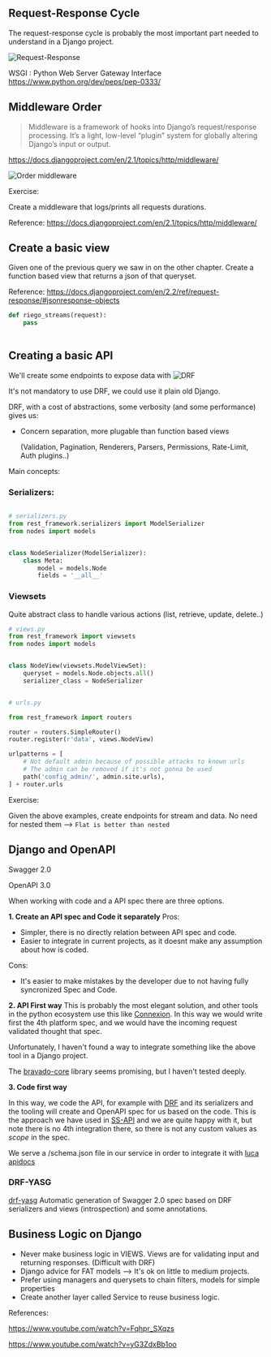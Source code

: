 
## Request-Response Cycle

The request-response cycle is probably the most important part needed to understand in a Django project.

![Request-Response](assets/req-response.png)


WSGI : Python Web Server Gateway Interface  https://www.python.org/dev/peps/pep-0333/


## Middleware Order

> Middleware is a framework of hooks into Django’s request/response processing. It’s a light, low-level “plugin” system for globally altering Django’s input or output.

https://docs.djangoproject.com/en/2.1/topics/http/middleware/

![Order middleware](assets/middleware.svg)


Exercise:

Create a middleware that logs/prints all requests durations.

Reference: https://docs.djangoproject.com/en/2.1/topics/http/middleware/


## Create a basic view
Given one of the previous query we saw in on the other chapter.
Create a function based view that returns a json of that queryset.

Reference: https://docs.djangoproject.com/en/2.2/ref/request-response/#jsonresponse-objects

````python
def riego_streams(request):
    pass   
    
````





## Creating a basic API

We'll create some endpoints to expose data with ![DRF](https://www.django-rest-framework.org/)

It's not mandatory to use DRF, we could use it plain old Django.

DRF, with a cost of abstractions, some verbosity (and some performance) gives us:

* Concern separation, more plugable than function based views

  (Validation, Pagination, Renderers, Parsers, Permissions, Rate-Limit, Auth plugins..)


Main concepts:

### Serializers:


````python

# serializers.py
from rest_framework.serializers import ModelSerializer
from nodes import models


class NodeSerializer(ModelSerializer):
    class Meta:
        model = models.Node
        fields = '__all__'

````


### Viewsets

Quite abstract class to handle various actions (list, retrieve, update, delete..)


````python
# views.py
from rest_framework import viewsets
from nodes import models


class NodeView(viewsets.ModelViewSet):
    queryset = models.Node.objects.all()
    serializer_class = NodeSerializer
````

````python

# urls.py

from rest_framework import routers

router = routers.SimpleRouter()
router.register(r'data', views.NodeView)

urlpatterns = [
    # Not default admin because of possible attacks to known urls
    # The admin can be removed if it's not gonna be used
    path('config_admin/', admin.site.urls),
] + router.urls
````

Exercise:

Given the above examples, create endpoints for stream and data.
No need for nested them --> ``Flat is better than nested``



## Django and OpenAPI

Swagger 2.0

OpenAPI 3.0

When working with code and a API spec there are three options.


**1. Create an API spec and Code it separately**
Pros:
   - Simpler, there is no directly relation between API spec and code.
   - Easier to integrate in current projects, as it doesnt make any assumption about how is coded.

Cons:
   - It's easier to make mistakes by the developer due to not having fully syncronized Spec and Code.

**2. API First way**
This is probably the most elegant solution, and other tools in the python ecosystem use this like [Connexion](https://github.com/zalando/connexion#connexion-features).
In this way we would write first the 4th platform spec, and we would have the incoming request validated thought that spec.

Unfortunately, I haven't found a way to integrate something like the above tool in a Django project.

The [bravado-core](https://github.com/Yelp/bravado-core) library seems promising, but I haven't tested deeply.

**3. Code first way**

In this way, we code the API, for example with [DRF](https://www.django-rest-framework.org/) and its serializers and the tooling will create and OpenAPI spec for us based on the code.
This is the approach we have used in [SS-API](https://github.com/Telefonica/smart-steps-api/blob/develop/ssapi/api/views/audiences.py#L28) and we are quite happy with it, but note there is no 4th integration there, so there is not any custom values as *scope* in the spec. 

We serve a /schema.json file in our service in order to integrate it with [luca apidocs](https://github.com/Telefonica/lucaapidocs)

### DRF-YASG

[drf-yasg](https://drf-yasg.readthedocs.io/en/stable/)
Automatic generation of Swagger 2.0 spec based on DRF serializers and views (introspection) and some annotations.



## Business Logic on Django

* Never make business logic in VIEWS. Views are for validating input and returning responses. (Difficult with DRF)
* Django advice for FAT models --> It's ok on little to medium projects.
* Prefer using managers and querysets to chain filters, models for simple properties
* Create another layer called Service to reuse business logic.

References:

https://www.youtube.com/watch?v=Fqhpr_SXqzs

https://www.youtube.com/watch?v=yG3ZdxBb1oo







